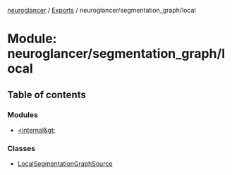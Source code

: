 [neuroglancer](../README.md) / [Exports](../modules.md) / neuroglancer/segmentation\_graph/local

# Module: neuroglancer/segmentation\_graph/local

## Table of contents

### Modules

- [&lt;internal\&gt;](neuroglancer_segmentation_graph_local._internal_.md)

### Classes

- [LocalSegmentationGraphSource](../classes/neuroglancer_segmentation_graph_local.LocalSegmentationGraphSource.md)
